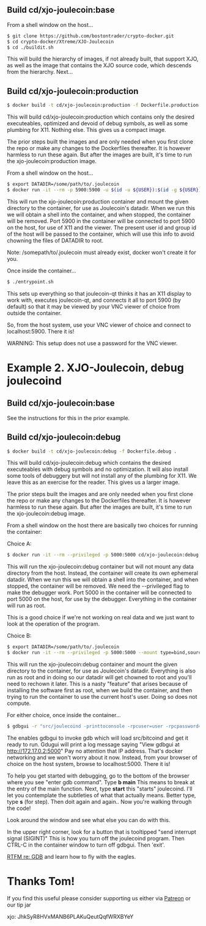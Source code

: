## Build cd/xjo-joulecoin:base

From a shell window on the host...

```sh
$ git clone https://github.com/bostontrader/crypto-docker.git
$ cd crypto-docker/Xtreme/XJO-Joulecoin
$ cd ./buildit.sh
```
This will build the hierarchy of images, if not already built, that support XJO, as well as the image that contains the XJO source code, which descends from the hierarchy.  Next...

## Build cd/xjo-joulecoin:production

```sh
$ docker build -t cd/xjo-joulecoin:production -f Dockerfile.production .
```
This will build cd/xjo-joulecoin:production which contains only the desired executeables, optimized and devoid of debug symbols, as well as some plumbing for X11.  Nothing else.  This gives us a compact image.

The prior steps built the images and are only needed when you first clone the repo or make any changes to the Dockerfiles thereafter.  It is however harmless to run these again.  But after the images are built, it's time to run the xjo-joulecoin:production image.

From a shell window on the host...

```sh
$ export DATADIR=/some/path/to/.joulecoin
$ docker run -it --rm -p 5900:5900 -u $(id -u ${USER}):$(id -g ${USER}) --mount type=bind,source=$DATADIR,destination=/.joulecoin cd/xjo-joulecoin:production
```
This will run the xjo-joulecoin:production container and mount the given directory to the container, for use as Joulecoin's datadir.  When we run this we will obtain a shell into the container, and when stopped, the container will be removed.  Port 5900 in the container will be connected to port 5900 on the host, for use of X11 and the viewer.  The present user id and group id of the host will be passed to the container, which will use this info to avoid chowning the files of DATADIR to root.

Note: /somepath/to/.joulecoin must already exist, docker won't create it for you.

Once inside the container...

```sh
$ ./entrypoint.sh
```
This sets up everything so that joulecoin-qt thinks it has an X11 display to work with, executes joulecoin-qt, and connects it all to port 5900 (by default) so that it may be viewed by your VNC viewer of choice from outside the container.

So, from the host system, use your VNC viewer of choice and connect to localhost:5900.  There it is!

WARNING: This setup does not use a password for the VNC viewer.


# Example 2. XJO-Joulecoin, debug joulecoind

## Build cd/xjo-joulecoin:base

See the instructions for this in the prior example.

## Build cd/xjo-joulecoin:debug

```sh
$ docker build -t cd/xjo-joulecoin:debug -f Dockerfile.debug .
```
This will build cd/xjo-joulecoin:debug which contains the desired executeables with debug symbols and no optimization.  It will also install some tools of debuggery but will not install any of the plumbing for X11.  We leave this as an exercise for the reader.  This gives us a larger image.

The prior steps built the images and are only needed when you first clone the repo or make any changes to the Dockerfiles thereafter.  It is however harmless to run these again.  But after the images are built, it's time to run the xjo-joulecoin:debug image.

From a shell window on the host there are basically two choices for running the container:

Choice A:
```sh
$ docker run -it --rm --privileged -p 5000:5000 cd/xjo-joulecoin:debug
```
This will run the xjo-joulecoin:debug container but will not mount any data directory from the host.  Instead, the container will create its own ephemeral datadir.  When we run this we will obtain a shell into the container, and when stopped, the container will be removed. We need the --privileged flag to make the debugger work. Port 5000 in the container will be connected to port 5000 on the host, for use by the debugger.  Everything in the container will run as root.

This is a good choice if we're not working on real data and we just want to look at the operation of the program.


Choice B:
```sh
$ export DATADIR=/some/path/to/.joulecoin
$ docker run -it --rm --privileged -p 5000:5000 --mount type=bind,source=$DATADIR,destination=/.joulecoin cd/xjo-joulecoin:debug
```
This will run the xjo-joulecoin:debug container and mount the given directory to the container, for use as Joulecoin's datadir. Everything is also run as root and in doing so our datadir will get chowned to root and you'll need to rechown it later.  This is a nasty "feature" that arises because of installing the software first as root, when we build the container, and then trying to run the container to use the current host's user.  Doing so does not compute.

For either choice, once inside the container...

```sh
$ gdbgui -r "src/joulecoind -printtoconsole -rpcuser=user -rpcpassword=password"
```
The enables gdbgui to invoke gdb which will load src/bitcoind and get it ready to run.  Gdugui will print a log message saying "View gdbgui at http://172.17.0.2:5000"  Pay no attention that IP address.  That's docker networking and we won't worry about it now.  Instead, from your browser of choice on the host system, browse to localhost:5000.  There it is!

To help you get started with debugging, go to the bottom of the browser where you see "enter gdb command".  Type **b main** This means to break at the entry of the main function.  Next, type **start**  this "starts" joulecoind.  I'll let you contemplate the subtleties of what that actually means.  Better type, type **s** (for step).  Then doit again and again.. Now you're walking through the code!

Look around the window and see what else you can do with this.

In the upper right corner, look for a button that is tooltipped "send interrupt signal (SIGINT)"  This is how you turn off the joulecoind program.  Then CTRL-C in the container window to turn off gdbgui.  Then 'exit'.

[RTFM re: GDB](https://www.gnu.org/software/gdb/) and learn how to fly with the eagles.

# Thanks Tom!

If you find this useful please consider supporting us either via [Patreon](https://patreon.com/coinkit) or our tip jar

xjo: JhkSyR8HVxMANB6PLAKuQeutQqfWRXBYeY
